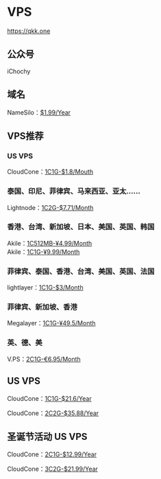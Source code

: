 # VPS
https://qkk.one

## 公众号
iChochy

## 域名
NameSilo：[$1.99/Year](https://www.namesilo.com/?rid=285e694it)


## VPS推荐  
### US VPS
CloudCone：[1C1G-$1.8/Mouth](https://app.cloudcone.com.cn/vps/1/create?ref=11052&token=vps-1)  

### 泰国、印尼、菲律宾、马来西亚、亚太……
Lightnode：[1C2G-$7.71/Month](https://www.lightnode.com/?inviteCode=JJI33F&promoteWay=LINK)   


### 香港、台湾、新加坡、日本、美国、英国、韩国
Akile：[1C512MB-¥4.99/Month](https://akile.io/shop/server?type=traffic&areaId=3&nodeId=2&planId=864&aff_code=d73a8ecf-8cf7-43c5-b024-aa50b76ec8b5)  
Akile：[1C1G-¥9.99/Month](https://akile.io/register?aff_code=d73a8ecf-8cf7-43c5-b024-aa50b76ec8b5)

### 菲律宾、泰国、香港、台湾、美国、英国、法国
lightlayer：[1C1G-$3/Month](https://account.lightlayer.net/?affid=171)

### 菲律宾、新加坡、香港
Megalayer：[1C1G-¥49.5/Month](https://account.megalayer.net/aff.php?aff=1678)   

### 英、德、美
V.PS：[2C1G-€6.95/Month](https://vps.hosting/?affid=1504)  

## US VPS 
CloudCone：[1C1G-$21.6/Year](https://app.cloudcone.com.cn/vps/1/create?ref=11052&token=vps-1)  

CloudCone：[2C2G-$35.88/Year](https://app.cloudcone.com.cn/vps/2/create?ref=11052&token=vps-2)


## 圣诞节活动 US VPS
CloudCone：[2C1G-$12.99/Year](https://app.cloudcone.com.cn/vps/349/create?ref=11052&token=xmas-24-ssd-vps-1)  

CloudCone：[3C2G-$21.99/Year](https://app.cloudcone.com.cn/vps/350/create?ref=11052&token=xmas-24-ssd-vps-2)


